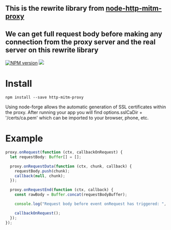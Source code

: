 ## This is the rewrite library from [node-http-mitm-proxy](https://github.com/joeferner/node-http-mitm-proxy)

## We can get full request body before making any connection from the proxy server and the real server on this rewrite library

[![NPM version](http://img.shields.io/npm/v/http-mitm-proxy.svg)](https://www.npmjs.com/package/http-mitm-proxy)
[![](https://david-dm.org/joeferner/node-http-mitm-proxy.svg)](https://david-dm.org/joeferner/node-http-mitm-proxy)

# Install

`npm install --save http-mitm-proxy`

Using node-forge allows the automatic generation of SSL certificates within the proxy. After running your app you will find options.sslCaDir + '/certs/ca.pem' which can be imported to your browser, phone, etc.

# Example

```ts
proxy.onRequest(function (ctx, callbackOnRequest) {
  let requestBody: Buffer[] = [];

  proxy.onRequestData(function (ctx, chunk, callback) {
    requestBody.push(chunk);
    callback(null, chunk);
  });

  proxy.onRequestEnd(function (ctx, callback) {
    const rawBody = Buffer.concat(requestBodyBuffer);

    console.log("Request body before event onRequest has triggered: ", rawBody);

    callbackOnRequest();
  });
});
```
